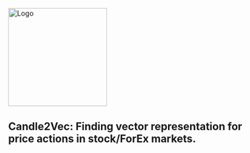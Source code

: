 <img src="PyBICOMP_logo.png" alt="Logo" style="height: 200px; width:200px;"/>

## Candle2Vec: Finding vector representation for price actions in stock/ForEx markets. 


